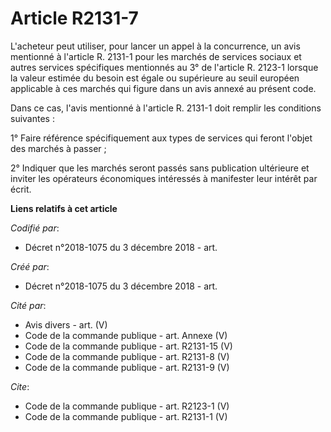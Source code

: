 # Article R2131-7

L'acheteur peut utiliser, pour lancer un appel à la concurrence, un avis mentionné à l'article R. 2131-1 pour les marchés de
services sociaux et autres services spécifiques mentionnés au 3° de l'article R. 2123-1 lorsque la valeur estimée du besoin
est égale ou supérieure au seuil européen applicable à ces marchés qui figure dans un avis annexé au présent code. 

Dans ce cas, l'avis mentionné à l'article R. 2131-1 doit remplir les conditions suivantes : 

1° Faire référence spécifiquement aux types de services qui feront l'objet des marchés à passer ; 

2° Indiquer que les marchés seront passés sans publication ultérieure et inviter les opérateurs économiques intéressés à
manifester leur intérêt par écrit.

**Liens relatifs à cet article**

_Codifié par_:

  - Décret n°2018-1075 du 3 décembre 2018 - art.

_Créé par_:

  - Décret n°2018-1075 du 3 décembre 2018 - art.

_Cité par_:

  - Avis divers - art. (V)
  - Code de la commande publique - art. Annexe (V)
  - Code de la commande publique - art. R2131-15 (V)
  - Code de la commande publique - art. R2131-8 (V)
  - Code de la commande publique - art. R2131-9 (V)

_Cite_:

  - Code de la commande publique - art. R2123-1 (V)
  - Code de la commande publique - art. R2131-1 (V)
